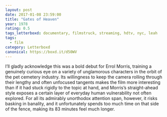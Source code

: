 ```yaml
---
layout: post 
date: 2017-01-08 23:59:00
title: "Gates of Heaven"
year: 1978
rating: 0.5
tags_letterboxd: documentary, filmstruck, streaming, hdtv, nyc, leah
tags:
  - film
category: Letterboxd
canonical: https://boxd.it/d50WV
---
```


I’ll gladly acknowledge this was a bold debut for Errol Morris, training a genuinely curious eye on a variety of unglamorous characters in the orbit of the pet cemetery industry. Its willingness to keep the camera rolling through their lengthy and often unfocused tangents makes the film more interesting than if it had stuck rigidly to the topic at hand, and Morris’s straight-ahead style exposes a certain layer of everyday human vulnerability not often explored. For all its admirably unorthodox attention span, however, it risks basking in banality, and it unfortunately spends too much time on that side of the fence, making its 83 minutes feel much longer.